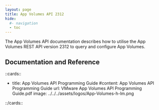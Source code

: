 ```yaml
---
layout: page
title: App Volumes API 2312
hide:
  #- navigation
  - toc
---
```


The App Volumes API documentation describes how to utilise the App Volumes REST API version 2312 to query and configure App Volumes.

## Documentation and Reference

::cards::

- title: App Volumes API Programming Guide
 #content: App Volumes API Programming Guide
  url: VMware App Volumes API Programming Guide.pdf
  image: ../../../assets/logos/App-Volumes-h-lm.png

::/cards::

<swagger-ui src="swagger.json"/>

